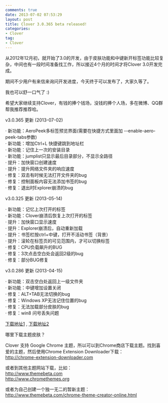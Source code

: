 ```yaml
---
comments: true
date: 2013-07-02 07:53:29
layout: post
title: Clover 3.0.365 beta released!
categories:
- Clover 
tag:
- Clover
---
```


从2012年12月初，就开始了3.0的开发，由于皮肤功能和中键新开标签功能比较复杂，中间也有一段时间准备找工作，所以接近4个月的时间才将Clover 3.0开发完成。

期间不少用户有来信来询问开发进度，今天终于可以发布了，大家久等了。

我也可以舒一口气了 :)

希望大家继续支持Clover，有钱的捧个钱场，没钱的捧个人场，多在微博、QQ群帮我推荐推荐哈。

v3.0.365 更新 (2013-07-02)

·   新功能：AeroPeek多标签预览界面(需要在快捷方式里面加 --enable-aero-peek-tabs参数)<br>
·   新功能：增加Ctrl+L 快捷键跳到地址栏<br>
·   新功能：记住上一次的安装目录<br>
·   新功能：jumplist只显示最后目录部分，不显示全路径<br>
·   提升：加快窗口创建速度<br>
·   提升：提升网络文件夹的响应速度<br>
·   修复：双击有时候无法打开文件夹的bug<br>
·   修复：控制面板内容无法添加书签的bug<br>
·   修复：退出时Explorer崩溃的bug<br>

v3.0.325 更新 (2013-05-14)

·   新功能：记忆上次打开的标签<br>
·   新功能：Clover崩溃后恢复上次打开的标签<br>
·   提升：加快窗口显示速度<br>
·   提升：Explorer崩溃后，自动重新加载<br>
·   提升：书签栏按ctrl+中键，打开不活动书签（背景）<br>
·   提升：滚轮在标签页的可见范围内，才可以切换标签<br>
·   修复：CPU负载飙升的BUG<br>
·   修复：3次点击空白处会返回2级的bug<br>
·   修复：部分BUG修复<br>

v3.0.286 更新 (2013-04-15)

·   新功能：双击空白处返回上一级文件夹</br>
·   新功能：中键增加设置关闭</br>
·   修复：ALT+TAB无法切换的bug</br>
·   修复：Windows XP无法记住位置的bug</br>
·   修复：无法加载部分皮肤的bug</br>
·   修复：win8 问号丢失问题</br>

<p><a href="http://ejie.me/download">下载地址1</a> ,  <a href="http://ejie.me/uploads/Clover_Setup_3.0.365.zip">下载地址2</a></p>

哪里下载主题皮肤？

Clover 支持 Google Chrome 主题，所以可以到Chrome商店下载主题。找到喜爱的主题，然后使用Chrome Extension Downloader下载：<br>
<a href="http://chrome-extension-downloader.com">http://chrome-extension-downloader.com</a>

或者到其他主题网站下载，比如：<br>
<a href="http://www.themebeta.com">http://www.themebeta.com</a><br>
<a href="http://www.chromethemes.org">http://www.chromethemes.org</a><br>

或者为自己创建一个独一无二的暂新主题：<br>
<a href="http://www.themebeta.com/chrome-theme-creator-online.html">http://www.themebeta.com/chrome-theme-creator-online.html</a><br>
